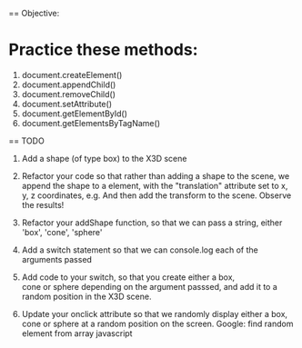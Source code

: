 == Objective:

# Practice these methods:

1. document.createElement()
2. document.appendChild()
3. document.removeChild()
4. document.setAttribute()
5. document.getElementById()
6. document.getElementsByTagName()

== TODO

1. Add a shape (of type box) to the X3D scene

2. Refactor your code so that rather than adding a shape to
the scene, we append the shape to a <Transform> element, with
the "translation" attribute set to x, y, z coordinates, e.g.
<transform translation="1 2 3"></transform>
And then add the transform to the scene. Observe the results!

3. Refactor your addShape function, so that we can pass a string, either 'box', 'cone', 'sphere'

4. Add a switch statement so that we can console.log each of
the arguments passed

5. Add code to your switch, so that you create either a box,\
cone or sphere depending on the argument passsed, and add it
to a random position in the X3D scene.

6. Update your onclick attribute so that we randomly display
either a box, cone or sphere at a random position on the
screen. Google: find random element from array javascript